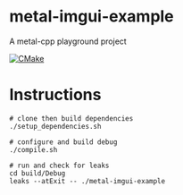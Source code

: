 # metal-imgui-example
A metal-cpp playground project

[![CMake](https://github.com/o-micron/metal-imgui-example/actions/workflows/cmake.yml/badge.svg)](https://github.com/o-micron/metal-imgui-example/actions/workflows/cmake.yml)

# Instructions
```
# clone then build dependencies
./setup_dependencies.sh

# configure and build debug
./compile.sh

# run and check for leaks
cd build/Debug
leaks --atExit -- ./metal-imgui-example
```
